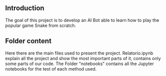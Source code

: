 ## Introduction
The goal of this project is to develop an AI Bot able to learn how to play the popular game Snake from scratch. 


## Folder content
Here there are the main files used to present the project. 
Relatorio.ipynb explain all the project and show the most important parts of it, contains only some parts of our code. 
The Folder "notebooks" contains all the Jupyter notebooks for the test of each method used.